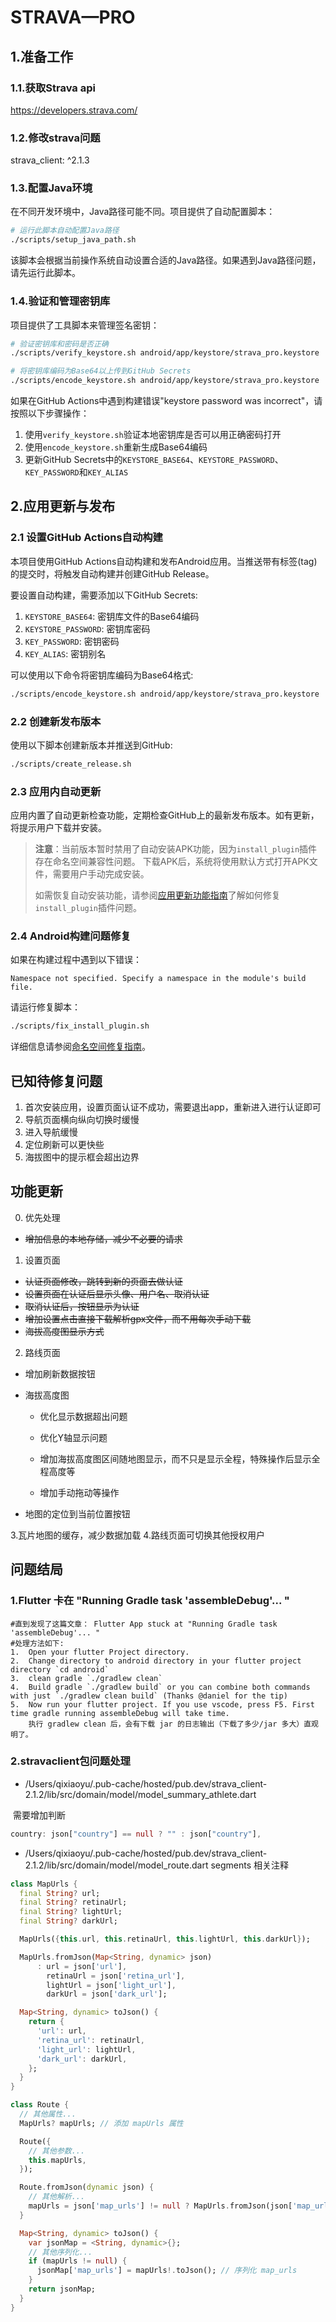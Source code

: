 # STRAVA—PRO

## 1.准备工作

### 1.1.获取Strava api

https://developers.strava.com/

### 1.2.修改strava问题

 strava_client: ^2.1.3

### 1.3.配置Java环境

在不同开发环境中，Java路径可能不同。项目提供了自动配置脚本：

```bash
# 运行此脚本自动配置Java路径
./scripts/setup_java_path.sh
```

该脚本会根据当前操作系统自动设置合适的Java路径。如果遇到Java路径问题，请先运行此脚本。

### 1.4.验证和管理密钥库

项目提供了工具脚本来管理签名密钥：

```bash
# 验证密钥库和密码是否正确
./scripts/verify_keystore.sh android/app/keystore/strava_pro.keystore

# 将密钥库编码为Base64以上传到GitHub Secrets
./scripts/encode_keystore.sh android/app/keystore/strava_pro.keystore
```

如果在GitHub Actions中遇到构建错误"keystore password was incorrect"，请按照以下步骤操作：

1. 使用`verify_keystore.sh`验证本地密钥库是否可以用正确密码打开
2. 使用`encode_keystore.sh`重新生成Base64编码
3. 更新GitHub Secrets中的`KEYSTORE_BASE64`、`KEYSTORE_PASSWORD`、`KEY_PASSWORD`和`KEY_ALIAS`

## 2.应用更新与发布

### 2.1 设置GitHub Actions自动构建

本项目使用GitHub Actions自动构建和发布Android应用。当推送带有标签(tag)的提交时，将触发自动构建并创建GitHub Release。

要设置自动构建，需要添加以下GitHub Secrets:

1. `KEYSTORE_BASE64`: 密钥库文件的Base64编码
2. `KEYSTORE_PASSWORD`: 密钥库密码
3. `KEY_PASSWORD`: 密钥密码
4. `KEY_ALIAS`: 密钥别名

可以使用以下命令将密钥库编码为Base64格式:

```bash
./scripts/encode_keystore.sh android/app/keystore/strava_pro.keystore
```

### 2.2 创建新发布版本

使用以下脚本创建新版本并推送到GitHub:

```bash
./scripts/create_release.sh
```

### 2.3 应用内自动更新

应用内置了自动更新检查功能，定期检查GitHub上的最新发布版本。如有更新，将提示用户下载并安装。

> **注意**：当前版本暂时禁用了自动安装APK功能，因为`install_plugin`插件存在命名空间兼容性问题。
> 下载APK后，系统将使用默认方式打开APK文件，需要用户手动完成安装。
> 
> 如需恢复自动安装功能，请参阅[应用更新功能指南](docs/APP_UPDATE_GUIDE.md)了解如何修复`install_plugin`插件问题。

### 2.4 Android构建问题修复

如果在构建过程中遇到以下错误：

```
Namespace not specified. Specify a namespace in the module's build file.
```

请运行修复脚本：

```bash
./scripts/fix_install_plugin.sh
```

详细信息请参阅[命名空间修复指南](android/NAMESPACE_FIX_README.md)。

## 已知待修复问题

1. 首次安装应用，设置页面认证不成功，需要退出app，重新进入进行认证即可
2. 导航页面横向纵向切换时缓慢
3. 进入导航缓慢
4. 定位刷新可以更快些
5. 海拔图中的提示框会超出边界

## 功能更新

0. 优先处理

- ~~增加信息的本地存储，减少不必要的请求~~

1. 设置页面

- ~~认证页面修改，跳转到新的页面去做认证~~
- ~~设置页面在认证后显示头像、用户名、取消认证~~
- ~~取消认证后，按钮显示为认证~~
- ~~增加设置点击直接下载解析gpx文件，而不用每次手动下载~~
- ~~海拔高度图显示方式~~

2. 路线页面

- 增加刷新数据按钮

- 海拔高度图

  - 优化显示数据超出问题
  - 优化Y轴显示问题

  - 增加海拔高度图区间随地图显示，而不只是显示全程，特殊操作后显示全程高度等
  - 增加手动拖动等操作

- 地图的定位到当前位置按钮

3.瓦片地图的缓存，减少数据加载
4.路线页面可切换其他授权用户

## 问题结局

### 1.Flutter 卡在 "Running Gradle task 'assembleDebug'... "

```shell
#直到发现了这篇文章： Flutter App stuck at "Running Gradle task 'assembleDebug'... "
#处理方法如下:
1.  Open your flutter Project directory.
2.  Change directory to android directory in your flutter project directory `cd android`
3.  clean gradle `./gradlew clean`
4.  Build gradle `./gradlew build` or you can combine both commands with just `./gradlew clean build` (Thanks @daniel for the tip)
5.  Now run your flutter project. If you use vscode, press F5. First time gradle running assembleDebug will take time.
    执行 gradlew clean 后，会有下载 jar 的日志输出（下载了多少/jar 多大）直观明了。
```

### 2.stravaclient包问题处理

- /Users/qixiaoyu/.pub-cache/hosted/pub.dev/strava_client-2.1.2/lib/src/domain/model/model_summary_athlete.dart

​        需要增加判断

```dart
country: json["country"] == null ? "" : json["country"],
```

- /Users/qixiaoyu/.pub-cache/hosted/pub.dev/strava_client-2.1.2/lib/src/domain/model/model_route.dart segments 相关注释

```dart
class MapUrls {
  final String? url;
  final String? retinaUrl;
  final String? lightUrl;
  final String? darkUrl;

  MapUrls({this.url, this.retinaUrl, this.lightUrl, this.darkUrl});

  MapUrls.fromJson(Map<String, dynamic> json)
      : url = json['url'],
        retinaUrl = json['retina_url'],
        lightUrl = json['light_url'],
        darkUrl = json['dark_url'];

  Map<String, dynamic> toJson() {
    return {
      'url': url,
      'retina_url': retinaUrl,
      'light_url': lightUrl,
      'dark_url': darkUrl,
    };
  }
}

class Route {
  // 其他属性...
  MapUrls? mapUrls; // 添加 mapUrls 属性

  Route({
    // 其他参数...
    this.mapUrls,
  });

  Route.fromJson(dynamic json) {
    // 其他解析...
    mapUrls = json['map_urls'] != null ? MapUrls.fromJson(json['map_urls']) : null; // 解析 map_urls
  }

  Map<String, dynamic> toJson() {
    var jsonMap = <String, dynamic>{};
    // 其他序列化...
    if (mapUrls != null) {
      jsonMap['map_urls'] = mapUrls!.toJson(); // 序列化 map_urls
    }
    return jsonMap;
  }
} 
```







































